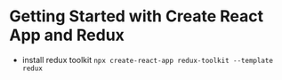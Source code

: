 # Getting Started with Create React App and Redux

- install redux toolkit
  `npx create-react-app redux-toolkit --template redux`
